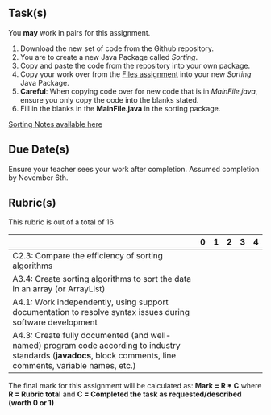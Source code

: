 Task(s)
-------
You **may** work in pairs for this assignment.

1. Download the new set of code from the Github repository.
2. You are to create a new Java Package called _Sorting_.
3. Copy and paste the code from the repository into your own package.
4. Copy your work over from the [Files assignment](https://github.com/mrseidel-classes/ICS4U/tree/master/Assignments/07%20-%20Files%20Assignment) into your new _Sorting_ Java Package.
5. **Careful**: When copying code over for new code that is in _MainFile.java_, ensure you only copy the code into the blanks stated.
6. Fill in the blanks in the **MainFile.java** in the sorting package.

[Sorting Notes available here](http://prezi.com/_c5eer8nslnm/?utm_campaign=share&utm_medium=copy&rc=ex0share)

Due Date(s)
-----------
Ensure your teacher sees your work after completion.  Assumed completion by November 6th.

Rubric(s)
---------
This rubric is out of a total of 16

| | 0 | 1 | 2 | 3 | 4 |
|---| --- | --- | --- | --- | --- |
|C2.3: Compare the efficiency of sorting algorithms  | | | | | |
|A3.4: Create sorting algorithms to sort the data in an array (or ArrayList) | | | | | |
|A4.1: Work independently, using support documentation to resolve syntax issues during software development  | | | | | |
|A4.3: Create fully documented (and well-named) program code according to industry standards (**javadocs**, block comments, line comments, variable names, etc.)  | | | | | |

The final mark for this assignment will be calculated as: __Mark = R * C__ where **R = Rubric total** and **C = Completed the task as requested/described (worth 0 or 1)**
